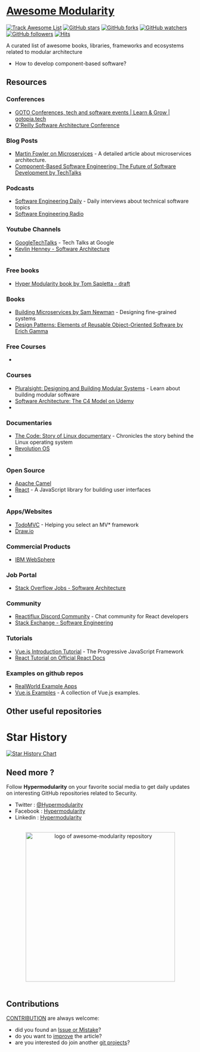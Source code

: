 # [Awesome Modularity](https://tom-sapletta-com.github.io/awesome-modularity/)
[![Track Awesome List](https://www.trackawesomelist.com/badge.svg)](https://www.trackawesomelist.com/tom-sapletta-com/awesome-modularity) [![GitHub stars](https://img.shields.io/github/stars/tom-sapletta-com/awesome-modularity.svg?style=flat&label=Star)](https://github.com/tom-sapletta-com/awesome-modularity/stargazers) [![GitHub forks](https://img.shields.io/github/forks/tom-sapletta-com/awesome-modularity.svg?style=flat&label=Fork)](https://github.com/tom-sapletta-com/awesome-modularity/fork) [![GitHub watchers](https://img.shields.io/github/watchers/tom-sapletta-com/awesome-modularity.svg?style=flat&label=Watch)](https://github.com/tom-sapletta-com/awesome-modularity/watchers) [![GitHub followers](https://img.shields.io/github/followers/tom-sapletta-com.svg?label=Follow)](https://github.com/tom-sapletta-com) [![Hits](https://hits.seeyoufarm.com/api/count/incr/badge.svg?url=https%3A%2F%2Fgithub.com%2Ftom-sapletta-com%2Fawesome-modularity&count_bg=%2379C83D&title_bg=%23555555&icon=&icon_color=%23E7E7E7&title=hits&edge_flat=true)](https://hits.seeyoufarm.com)

A curated list of awesome books, libraries, frameworks and ecosystems related to modular architecture
+ How to develop component-based software?


## Resources

### Conferences
- [GOTO Conferences, tech and software events | Learn & Grow | gotopia.tech](https://gotopia.tech/)
- [O'Reilly Software Architecture Conference](https://conferences.oreilly.com/software-architecture/)

  
### Blog Posts
- [Martin Fowler on Microservices](https://martinfowler.com/articles/microservices.html) - A detailed article about microservices architecture.
- [Component-Based Software Engineering: The Future of Software Development by TechTalks](https://techtalks.example.com/component-based-software-architecture)


### Podcasts

- [Software Engineering Daily](https://softwareengineeringdaily.com/) - Daily interviews about technical software topics
- [Software Engineering Radio](http://www.se-radio.net/)

### Youtube Channels

- [GoogleTechTalks](https://www.youtube.com/user/GoogleTechTalks) - Tech Talks at Google
- [Kevlin Henney - Software Architecture](https://www.youtube.com/results?search_query=kevlin+henney+software+architecture)
- 


### Free books
- [Hyper Modularity book by Tom Sapletta - draft](https://www.hypermodularity.com/)

  
### Books
- [Building Microservices by Sam Newman](http://shop.oreilly.com/product/0636920033158.do) - Designing fine-grained systems
- [Design Patterns: Elements of Reusable Object-Oriented Software by Erich Gamma](https://www.amazon.com/Design-Patterns-Elements-Reusable-Object-Oriented/dp/0201633612)


### Free Courses
-

### Courses
- [Pluralsight: Designing and Building Modular Systems](https://www.pluralsight.com/courses/designing-building-modular-systems) - Learn about building modular software
- [Software Architecture: The C4 Model on Udemy](https://www.udemy.com/course/software-architecture-c4/)
-


### Documentaries
- [The Code: Story of Linux documentary](https://www.youtube.com/watch?v=XMm0HsmOTFI) - Chronicles the story behind the Linux operating system
- [Revolution OS](https://www.revolution-os.com/)
-
 
### Open Source

- [Apache Camel](https://camel.apache.org/)
- [React](https://reactjs.org/) - A JavaScript library for building user interfaces
-

### Apps/Websites
- [TodoMVC](http://todomvc.com/) - Helping you select an MV* framework
- [Draw.io](https://app.diagrams.net/)

  
### Commercial Products
- [IBM WebSphere](https://www.ibm.com/cloud/websphere-application-platform) 

### Job Portal
- [Stack Overflow Jobs - Software Architecture](https://stackoverflow.com/jobs/software-architecture)

### Community
- [Reactiflux Discord Community](https://www.reactiflux.com/) - Chat community for React developers
- [Stack Exchange - Software Engineering](https://softwareengineering.stackexchange.com/)



### Tutorials

- [Vue.js Introduction Tutorial](https://vuejs.org/v2/guide/) - The Progressive JavaScript Framework
- [React Tutorial on Official React Docs](https://reactjs.org/tutorial/tutorial.html)


### Examples on github repos

- [RealWorld Example Apps](https://github.com/gothinkster/realworld)
- [Vue.js Examples](https://github.com/vuejs/vue) - A collection of Vue.js examples.


## Other useful repositories



# Star History

[![Star History Chart](https://api.star-history.com/svg?repos=tom-sapletta-com/awesome-modularity&type=Date)](https://star-history.com/#tom-sapletta-com/awesome-modularity&Date)



## Need more ?

Follow **Hypermodularity** on your favorite social media to get daily updates on interesting GitHub repositories related to Security.
 - Twitter : [@Hypermodularity](https://twitter.com/Hypermodularity)
 - Facebook : [Hypermodularity](https://www.facebook.com/Hypermodularity)
 - Linkedin : [Hypermodularity](https://www.facebook.com/Hypermodularity)


<p align="center">
  <br>
  <img width="400" src="./assets/logo.svg" alt="logo of awesome-modularity repository">
  <br>
  <br>
</p>


## Contributions

[CONTRIBUTION](CONTRIBUTION.md) are always welcome:
+ did you found an [Issue or Mistake](https://github.com/tom-sapletta-com/awesome-modularity/issues/new)?
+ do you want to [improve](https://github.com/tom-sapletta-com/awesome-modularity/edit/main/README.md) the article?
+ are you interested do join another [git projects](https://github.com/tom-sapletta-com/)?
  
